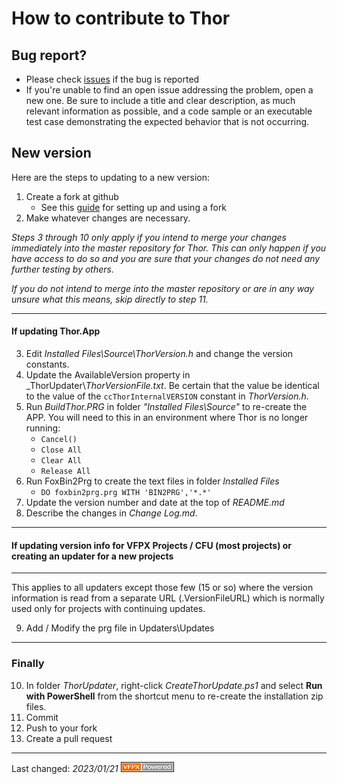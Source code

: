 # How to contribute to Thor

## Bug report?
- Please check [issues](https://github.com/VFPX/Thor/issues) if the bug is reported
- If you're unable to find an open issue addressing the problem, open a new one. Be sure to include a title and clear description, as much relevant information as possible, and a code sample or an executable test case demonstrating the expected behavior that is not occurring.

## New version
Here are the steps to updating to a new version:

1. Create a fork at github
   - See this [guide](https://www.dataschool.io/how-to-contribute-on-github/) for setting up and using a fork
2. Make whatever changes are necessary.

*Steps 3 through 10 only apply if you intend to merge your changes immediately into the master repository for Thor. This can only happen if you have access to do so and you are sure that your changes do not need any further testing by others.*

*If you do not intend to merge into the master repository or are in any way unsure what this means, skip directly to step 11.*

---
#### If updating Thor.App
3. Edit _Installed Files\Source\ThorVersion.h_ and change the version constants.
1. Update the AvailableVersion property in _ThorUpdater\\_ThorVersionFile.txt_. Be certain that the value be identical to the value of the `ccThorInternalVERSION` constant in _ThorVersion.h_.
1. Run _BuildThor.PRG_ in folder _"Installed Files\Source"_ to re-create the APP. You will need to this in an environment where Thor is no longer running:
    - `Cancel()`
    - `Close All`
    - `Clear All`
    - `Release All`
1. Run FoxBin2Prg to create the text files in folder _Installed Files_
   - `DO foxbin2prg.prg WITH 'BIN2PRG','*.*'`
1. Update the version number and date at the top of _README.md_ 
1. Describe the changes in _Change Log.md_.
---
#### If updating version info for VFPX Projects / CFU (most projects) or creating an updater for a new projects
---

This applies to all updaters except those few (15 or so) where the version information is read from a separate URL (.VersionFileURL) which is normally used only for projects with continuing updates.

9. Add / Modify the prg file in Updaters\Updates

---
### Finally
10. In folder _ThorUpdater_, right-click _CreateThorUpdate.ps1_ and select **Run with PowerShell** from the shortcut menu to re-create the installation zip files.
1. Commit
1. Push to your fork
1. Create a pull request


----
Last changed: _2023/01/21_ ![Picture](vfpxpoweredby_alternative.gif)
